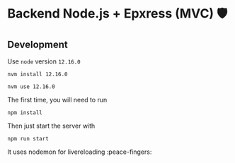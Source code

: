 # Backend Node.js + Epxress (MVC) 🛡️

## Development

Use `node` version `12.16.0`

```
nvm install 12.16.0
```

```
nvm use 12.16.0
```

The first time, you will need to run

```
npm install
```

Then just start the server with 

```
npm run start
```
It uses nodemon for livereloading :peace-fingers:
